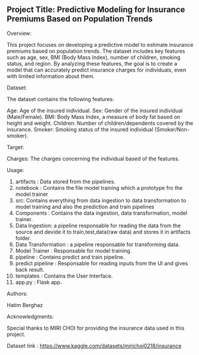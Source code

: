 ## Project Title: Predictive Modeling for Insurance Premiums Based on Population Trends

Overview:

This project focuses on developing a predictive model to estimate insurance premiums based on population trends. The dataset includes key features such as age, sex, BMI (Body Mass Index), number of children, smoking status, and region. By analyzing these features, the goal is to create a model that can accurately predict insurance charges for individuals, even with limited information about them.

Dataset:

The dataset contains the following features:

Age: Age of the insured individual.
Sex: Gender of the insured individual (Male/Female).
BMI: Body Mass Index, a measure of body fat based on height and weight.
Children: Number of children/dependents covered by the insurance.
Smoker: Smoking status of the insured individual (Smoker/Non-smoker).

Target: 

Charges: The charges concerning the individual based of the features.

Usage:

1. artifacts : Data stored from the pipelines.
2. notebook : Contains the file model training which a prototype fro the model trainer
3. src: Contains everything from data ingestion to data transformation to model training and also the prediction and train pipelines
4. Components : Contains the data ingestion, data transformation, model trainer.
5. Data Ingestion: a pipeline responsable for reading the data from the source and devide it to train,test,data(raw data) and stores it in artifacts folder.
6. Data Transformation : a pipeline responsable for transforming data.
7. Model Trainer : Responsable for model training.
8. pipeline : Contains predict and train pipeline.
9. predict pipeline : Responsable for reading inputs from the UI and gives back result.
10. templates : Contains the User Interface.
11. app.py : Flask app.

Authors:

Hatim Berghaz

Acknowledgments:

Special thanks to MIRI CHOI for providing the insurance data used in this project.

Dataset link : https://www.kaggle.com/datasets/mirichoi0218/insurance